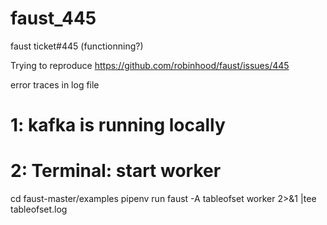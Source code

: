 # faust_445
faust ticket#445 (functionning?)

Trying to reproduce https://github.com/robinhood/faust/issues/445

error traces in log file

# 1: kafka is running locally

# 2: Terminal: start worker
cd faust-master/examples
pipenv run faust -A tableofset worker 2>&1 |tee tableofset.log

